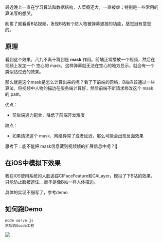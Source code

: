 最近晚上一直在学习算法和数据结构，人菜瘾还大，一直被虐；特别是一些常用的算法写的想哭。

刷累了就看看B站视频，发现B站有个防人物被弹幕遮挡的功能，感觉挺有意思的。

## 原理

看到这个效果，八九不离十猜到是 **mask** 作用。前端正常播放一个视频，然后在视频上发加一个 空心的 mask，这样弹幕就无法在空心的地方显示，就会有一个类似钻过去的效果。

那么就是这个mask是怎么计算出来的呢？看了下前端的网络，B站应该通过一些算法，将视频中人物的描边在服务端计算好，然后前端不断请求修改这个 mask 的 path。

优点：

- 前后端通力配合，降低了前端开发难度

缺点：

- 如果请求这个 mask，网络异常了或者延迟，那么可能会出现反面效果

思考下：能不能把 mask信息藏到视频帧的扩展信息中呢？🤔   

## 在iOS中模拟下效果

我在iOS使用系统的人脸追踪CIFaceFeature和CALayer，模拟了下B站的效果。只能防止脸被遮住... 而不是像B站一样人体描边。

具体的实现不细写了，参考demo

## 如何跑Demo

```
node serve.js
然后跑Xcode工程
```

![](https://github.com/Dcell/bilibili-mask/blob/main/Jan-30-2021%2016-09-41.gif)
